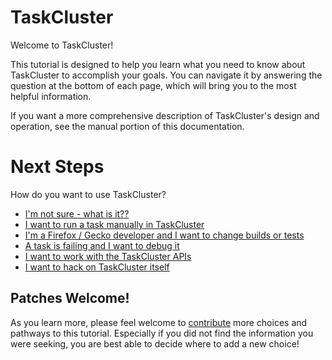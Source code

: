 # TaskCluster

Welcome to TaskCluster!

This tutorial is designed to help you learn what you need to know about
TaskCluster to accomplish your goals.  You can navigate it by answering the
question at the bottom of each page, which will bring you to the most helpful
information.

If you want a more comprehensive description of TaskCluster's design and
operation, see the manual portion of this documentation.

# Next Steps

How do you want to use TaskCluster?

 * [I'm not sure - what is it??](tutorial/what-is-tc)
 * [I want to run a task manually in TaskCluster](tutorial/hello-world)
 * [I'm a Firefox / Gecko developer and I want to change builds or tests](tutorial/gecko-tasks)
 * [A task is failing and I want to debug it](tutorial/debug-task)
 * [I want to work with the TaskCluster APIs](tutorial/interactive)
 * [I want to hack on TaskCluster itself](tutorial/hack-tc)

## Patches Welcome!

As you learn more, please feel welcome to [contribute](https://github.com/taskcluster/taskcluster-docs) more choices and pathways to this tutorial.
Especially if you did not find the information you were seeking, you are best able to decide where to add a new choice!
